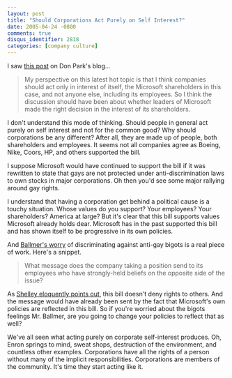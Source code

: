 ```yaml
---
layout: post
title: "Should Corporations Act Purely on Self Interest?"
date: 2005-04-24 -0800
comments: true
disqus_identifier: 2818
categories: [company culture]
---
```

I saw [this
post](http://www.docuverse.com/blog/donpark/EntryViewPage.aspx?guid=d9fa4326-6ba0-4871-bac0-b3184643f665)
on Don Park's blog...

> My perspective on this latest hot topic is that I think companies
> should act only in interest of itself, the Microsoft shareholders in
> this case, and not anyone else, including its employees. So I think
> the discussion should have been about whether leaders of Microsoft
> made the right decision in the interest of its shareholders.

I don't understand this mode of thinking. Should people in general act
purely on self interest and not for the common good? Why should
corporations be any different? After all, they are made up of people,
both shareholders and employees. It seems not all companies agree as
Boeing, Nike, Coors, HP, and others supported the bill.

I suppose Microsoft would have continued to support the bill if it was
rewritten to state that gays are not protected under anti-discrimination
laws to own stocks in major corporations. Oh then you'd see some major
rallying around gay rights.

I understand that having a corporation get behind a political cause is a
touchy situation. Whose values do you support? Your employees? Your
shareholders? America at large? But it's clear that this bill supports
values Microsoft already holds dear. Microsoft has in the past supported
this bill and has shown itself to be progressive in its own policies.

And [Ballmer's
worry](http://radio.weblogs.com/0001011/stories/2005/04/23/steveBallmersEmailAboutAntidiscriminationBill.html)
of discriminating against anti-gay bigots is a real piece of work.
Here's a snippet.

> What message does the company taking a position send to its employees
> who have strongly-held beliefs on the opposite side of the issue?

As [Shelley eloquently points
out](http://weblog.burningbird.net/archives/2005/04/24/gay-rights-and-blue-screen-of-death/),
this bill doesn't deny rights to others. And the message would have
already been sent by the fact that Microsoft's own policies are
reflected in this bill. So if you're worried about the bigots feelings
Mr. Ballmer, are you going to change your policies to reflect that as
well?

We've all seen what acting purely on corporate self-interest produces.
Oh, Enron springs to mind, sweat shops, destruction of the environment,
and countless other examples. Corporations have all the rights of a
person without many of the implicit responsibilities. Corporations are
members of the community. It's time they start acting like it.

